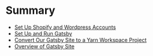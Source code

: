 # Summary

- [Set Up Shopify and Wordpress Accounts](./01-set_up_shopify_and_wordpress_accounts.md)
- [Set Up and Run Gatsby](./02-set_up_and_run_gatsby.md)
- [Convert Our Gatsby Site to a Yarn Workspace Project](./03-convert_gatsby_site_to_yarn_workspace_project.md)
- [Overview of Gatsby Site](./04-overview_of_gatsby_site.md)
